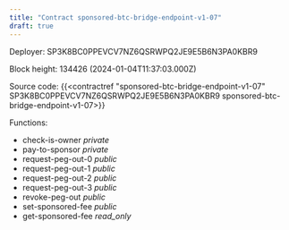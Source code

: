 ```yaml
---
title: "Contract sponsored-btc-bridge-endpoint-v1-07"
draft: true
---
```

Deployer: SP3K8BC0PPEVCV7NZ6QSRWPQ2JE9E5B6N3PA0KBR9


 



Block height: 134426 (2024-01-04T11:37:03.000Z)

Source code: {{<contractref "sponsored-btc-bridge-endpoint-v1-07" SP3K8BC0PPEVCV7NZ6QSRWPQ2JE9E5B6N3PA0KBR9 sponsored-btc-bridge-endpoint-v1-07>}}

Functions:

* check-is-owner _private_
* pay-to-sponsor _private_
* request-peg-out-0 _public_
* request-peg-out-1 _public_
* request-peg-out-2 _public_
* request-peg-out-3 _public_
* revoke-peg-out _public_
* set-sponsored-fee _public_
* get-sponsored-fee _read_only_
